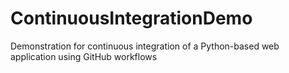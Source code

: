 # ContinuousIntegrationDemo
Demonstration for continuous integration of a Python-based web application using GitHub workflows
